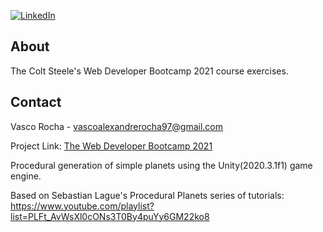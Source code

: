 [![LinkedIn][linkedin-shield]][linkedin-url]

<!-- ABOUT -->
## About

The Colt Steele's Web Developer Bootcamp 2021 course exercises.

<!-- CONTACT -->
## Contact

Vasco Rocha - vascoalexandrerocha97@gmail.com

Project Link: [The Web Developer Bootcamp 2021](https://github.com/vascorocha97/The-Web-Developer-Bootcamp-2021)

<!-- MARKDOWN LINKS & IMAGES -->
<!-- https://www.markdownguide.org/basic-syntax/#reference-style-links -->
[linkedin-shield]: https://img.shields.io/badge/-LinkedIn-black.svg?style=for-the-badge&logo=linkedin&colorB=555
[linkedin-url]: https://www.linkedin.com/in/vascorocha97/


Procedural generation of simple planets using the Unity(2020.3.1f1) game engine.

Based on Sebastian Lague's Procedural Planets series of tutorials: https://www.youtube.com/playlist?list=PLFt_AvWsXl0cONs3T0By4puYy6GM22ko8









